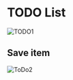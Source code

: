 # TODO List 




![TODO1](https://user-images.githubusercontent.com/59916393/103155191-3ea30d00-47c3-11eb-9e41-e4938a531c29.PNG)


## Save item 
![ToDo2](https://user-images.githubusercontent.com/59916393/103155194-406cd080-47c3-11eb-90e7-38b3127fc350.PNG)
